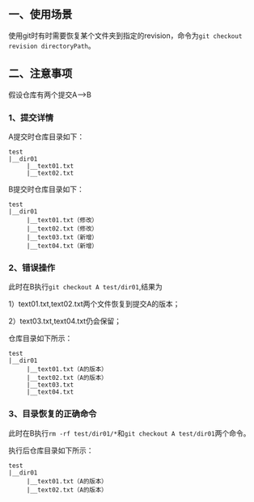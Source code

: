 ## 一、使用场景

使用git时有时需要恢复某个文件夹到指定的revision，命令为`git checkout revision directoryPath`。

## 二、注意事项

假设仓库有两个提交A-->B

### 1、提交详情

A提交时仓库目录如下：

```
test
|__dir01
     |__text01.txt
     |__text02.txt
```

B提交时仓库目录如下：

```
test
|__dir01
     |__text01.txt（修改）
     |__text02.txt（修改）
     |__text03.txt（新增）
     |__text04.txt（新增）
```

### 2、错误操作

此时在B执行`git checkout A test/dir01`,结果为

1）text01.txt,text02.txt两个文件恢复到提交A的版本；

2）text03.txt,text04.txt仍会保留；

仓库目录如下所示：

```
test
|__dir01
     |__text01.txt（A的版本）
     |__text02.txt（A的版本）
     |__text03.txt
     |__text04.txt
```

### 3、目录恢复的正确命令

此时在B执行`rm -rf test/dir01/*`和`git checkout A test/dir01`两个命令。

执行后仓库目录如下所示：

```
test
|__dir01
     |__text01.txt（A的版本）
     |__text02.txt（A的版本）
```